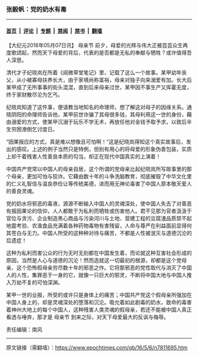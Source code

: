 ### 张毅帆：党的奶水有毒

---

#### [首页](../../../..?n7811695) &nbsp;|&nbsp; [评论](../../../../../epoch-comment?n7811695) &nbsp;|&nbsp; [专题](../../../../../epoch-special?n7811695) &nbsp;|&nbsp; [禁闻](../../../../../epoch-news?n7811695) &nbsp;|&nbsp; [禁书](../../../../../books?n7811695) &nbsp;|&nbsp; [翻墙](https://github.com/gfw-breaker/nogfw/blob/master/README.md?n7811695)


<div class="post_content" id="artbody" itemprop="articleBody">
 <!-- article content begin -->
 <p>
  【大纪元2016年05月07日讯】
  <ok href="https://www.epochtimes.com/gb/tag/%E6%AF%8D%E4%BA%B2%E8%8A%82.html">
   母亲节
  </ok>
  前夕，母爱的光辉与伟大正被芸芸众生再度歌颂起，然而天下母爱的背后，代表的是否都是无私的奉献与牺牲？或许值得吾人深思。
 </p>
 <p>
  清代才子纪晓岚在所着《阅微草堂笔记》里，记载了这么一个故事。某甲幼年丧父，从小被寡母扶养长大，由于家境尚称富裕，母亲对独子向来溺爱有加。长大后某甲成了无所事事的街头混混，直到后来母亲过世，某甲因不事生产又挥霍无度，终于家财散尽沦为乞丐。
 </p>
 <p>
  纪晓岚知道了这件事，便请教当地知名的命理师，想了解这对母子的因缘关系。通晓阴阳的命理师告诉他，某甲前世诈骗了其母很多钱，其母利用这一世的身份，藉由溺爱的方式，使某甲沉溺于玩乐不学无术，再放任他对金钱予取予求，以致后半生穷困潦倒乞讨度日。
 </p>
 <p>
  “因果报应的方式，真是难以想像且可怕啊！”这是纪晓岚得知这个真实故事后，发出的感叹。上述的例子当然只是特例，但别有用心的将母爱的形象伪善包装，实质上却干着残害人性善良本质的勾当，却正在现代中国真实的上演着！
 </p>
 <p>
  中国共产党常以中国人的母亲自居，这个所谓的党母亲比起纪晓岚所写故事里的那个母亲，更加可怕与狡诈。它藉由数十年的斗争洗脑教育，彻底摧毁了中华文化里的仁义礼智信与温良恭俭让等传统美德，进而用无神论毒害了中国人原本敬天爱人的善良灵魂。
 </p>
 <p>
  党的奶水将邪恶的毒液，源源不断输入中国人的灵魂深处，使中国人失去了对善恶有报因果论的信仰，人人都敢于为私利而牺牲或伤害他人。君不见那为官者汲汲于官位与贪污、企业制造黑心商品与污染河川与土地、营建工程的豆腐渣品质禁不起地震考验、农渔食品充满着各种药物毒物有害残留，人命与尊严在利益面前显得何其苍白与无力。中国人所受的这种种对待与痛苦，不都是人性被泯灭与道德沉沦的后遗症！
 </p>
 <p>
  这种为私利而害公众的行为无时无刻都在中国发生着，而论就这种互害社会形成的原因，当然是人心与道德的沉沦！然而造就这一切最初的根源，却都是这个党母亲、这个恐怖假母亲穷尽数十年的邪恶之作。它将那邪恶的党性取代与消灭了中国人的人性，集罪恶于一身的它，就像一只巨大的邪灵，不断将中国大地与中国人推入万劫不复的可怕深渊。
 </p>
 <p>
  某甲一世的业报，所受的或许只是身体上的痛苦；中国共产党这个假母亲所强加在中国人身上的，却是灵魂深处的堕落和沉沦。吸允着如此剧毒的奶水，致命的毒害着神州大地上的每个中国人，这种残害人类灵魂的假母亲，若还不能被中国人真正看透与唾弃，那才是
  <ok href="https://www.epochtimes.com/gb/tag/%E6%AF%8D%E4%BA%B2%E8%8A%82.html">
   母亲节
  </ok>
  到来之际，对天下母爱最大的反讽与侮辱。
 </p>
 <p>
  责任编辑：南风
 </p>
 <!-- article content end -->
 <div id="below_article_ad">
 </div>
</div>


---

原文链接（需翻墙）：https://www.epochtimes.com/gb/16/5/6/n7811695.htm
